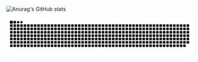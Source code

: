 
![Anurag's GitHub stats](https://github-readme-stats.vercel.app/api?username=Cornsigliere&show_icons=true&theme=transparent)

![snake gif](https://github.com/Cornsigliere/Cornsigliere/blob/output/github-contribution-grid-snake-dark.svg?palette=github-dark)
